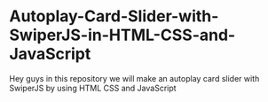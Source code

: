 # Autoplay-Card-Slider-with-SwiperJS-in-HTML-CSS-and-JavaScript
Hey guys in this repository we will make an autoplay card slider with SwiperJS by using HTML CSS and JavaScript
